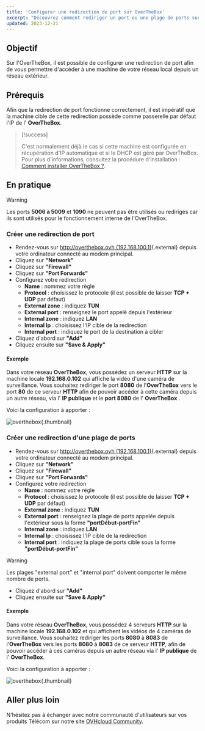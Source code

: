 ```yaml
---
title: 'Configurer une redirection de port sur OverTheBox'
excerpt: "Découvrez comment rediriger un port ou une plage de ports sur votre OverTheBox"
updated: 2023-12-21
---
```


## Objectif

Sur l'OverTheBox, il est possible de configurer une redirection de port afin de vous permettre d'accéder à une machine de votre réseau local depuis un réseau extérieur.

## Prérequis

Afin que la redirection de port fonctionne correctement, il est impératif que la machine cible de cette redirection possède comme passerelle par défaut l'IP de l' **OverTheBox**.

> [!success]
>
> C'est normalement déjà le cas si cette machine est configurée en récupération d'IP automatique et si le DHCP est géré par OverTheBox.
> Pour plus d'informations, consultez la procédure d'installation : [Comment installer OverTheBox ?](/pages/web_cloud/internet/overthebox/plus_itv2_installation).
>

## En pratique

> [!warning]
>
> Les ports **5006 à 5009** et **1090** ne peuvent pas être utilisés ou redirigés car ils sont utilisés pour le fonctionnement interne de l'OverTheBox.

### Créer une redirection de port

- Rendez-vous sur [http://overthebox.ovh (192.168.100.1)](http://overthebox.ovh){.external} depuis votre ordinateur connecté au modem principal.
- Cliquez sur **"Network"**
- Cliquez sur **"Firewall"**
- Cliquez sur **"Port Forwards"**
- Configurez votre redirection
    - **Name** : nommez votre règle
    - **Protocol** : choisissez le protocole (il est possible de laisser **TCP + UDP** par défaut)
    - **External zone** : indiquez **TUN**
    - **External port** : renseignez le port appelé depuis l'extérieur
    - **Internal zone** : indiquez **LAN**
    - **Internal Ip** : choisissez l'IP cible de la redirection
    - **Internal port** : indiquez le port de la destination à cibler
- Cliquez d'abord sur **"Add"**
- Cliquez ensuite sur **"Save & Apply"**

#### Exemple

Dans votre réseau  **OverTheBox**, vous possédez un serveur **HTTP**  sur la machine locale **192.168.0.102**  qui affiche la vidéo d'une caméra de surveillance. Vous souhaitez rediriger le port **8080** de l'**OverTheBox** vers le port **80** de ce serveur **HTTP** afin de pouvoir accéder à cette caméra depuis un autre réseau, via l' **IP publique** et le **port 8080** de l' **OverTheBox** .

Voici la configuration à apporter :

![overthebox](images/4376b.png){.thumbnail}

### Créer une redirection d'une plage de ports

- Rendez-vous sur [http://overthebox.ovh (192.168.100.1)](http://overthebox.ovh){.external} depuis votre ordinateur connecté au modem principal.
- Cliquez sur **"Network"**
- Cliquez sur **"Firewall"**
- Cliquez sur **"Port Forwards"**
- Configurez votre redirection
    - **Name** : nommez votre règle
    - **Protocol** : choisissez le protocole (il est possible de laisser **TCP + UDP** par défaut)
    - **External zone** : indiquez **TUN**
    - **External port** : renseignez la plage de ports appelée depuis l'extérieur sous la forme **"portDébut-portFin"**
    - **Internal zone** : indiquez **LAN**
    - **Internal Ip** : choisissez l'IP cible de la redirection
    - **Internal port** : indiquez la plage de ports cible sous la forme **"portDébut-portFin"**

> [!warning]
>
> Les plages "external port" et "internal port" doivent comporter le même nombre de ports.
>

- Cliquez d'abord sur **"Add"**
- Cliquez ensuite sur **"Save & Apply"**

#### Exemple

Dans votre réseau  **OverTheBox**, vous possédez 4 serveurs **HTTP** sur la machine locale **192.168.0.102** et qui affichent les vidéos de 4 caméras de surveillance. Vous souhaitez rediriger les ports **8080** à **8083** de l'**OverTheBox** vers les ports **8080** à **8083** de ce serveur **HTTP**, afin de pouvoir accéder à ces caméras depuis un autre réseau via l' **IP publique** de l' **OverTheBox**.

Voici la configuration à apporter :

![overthebox](images/FwdPlage.png){.thumbnail}

## Aller plus loin

N'hésitez pas à échanger avec notre communauté d'utilisateurs sur vos produits Télécom sur notre site [OVHcloud Community](https://community.ovh.com/c/telecom).
